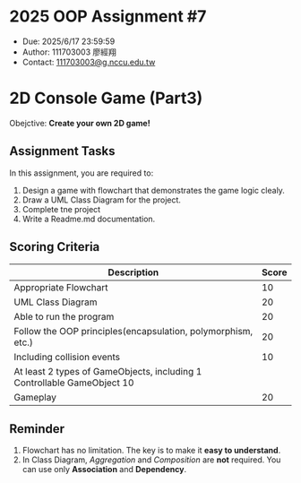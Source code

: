 # 2025 OOP Assignment #7
- Due: 2025/6/17 23:59:59
- Author: 111703003 廖經翔
- Contact: 111703003@g.nccu.edu.tw

# 2D Console Game (Part3)

Obejctive: **Create your own 2D game!**

## Assignment Tasks

In this assignment, you are required to:
1. Design a game with flowchart that demonstrates the game logic clealy.
2. Draw a UML Class Diagram for the project.
3. Complete tne project
4. Write a Readme.md documentation.

## Scoring Criteria
|Description|Score|
|-----|-----|
|Appropriate Flowchart|10|
|UML Class Diagram|20|
|Able to run the program|20|
|Follow the OOP principles(encapsulation, polymorphism, etc.)|20|
|Including collision events|10|
|At least 2 types of GameObjects, including 1 Controllable GameObject 10|
|Gameplay|20|

## Reminder
1. Flowchart has no limitation. The key is to make it **easy to understand**.
2. In Class Diagram, *Aggregation* and *Composition* are **not** required. You can use only **Association** and **Dependency**.
